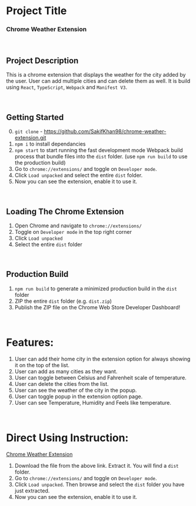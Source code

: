 # Project Title

### Chrome Weather Extension

<br />

## Project Description

This is a chrome extension that displays the weather for the city added by the user. User can add multiple cities and can delete them as well. It is build using `React`, `TypeScript`, `Webpack` and `Manifest V3`.

<br />

## Getting Started

0. `git clone` - https://github.com/SakifKhan98/chrome-weather-extension.git
1. `npm i` to install dependancies
2. `npm start` to start running the fast development mode Webpack build process that bundle files into the `dist` folder. (use `npm run build` to use the production build)
3. Go to `chrome://extensions/` and toggle on `Developer mode`.
4. Click `Load unpacked` and select the entire `dist` folder.
5. Now you can see the extension, enable it to use it.

<br />

## Loading The Chrome Extension

1. Open Chrome and navigate to `chrome://extensions/`
2. Toggle on `Developer mode` in the top right corner
3. Click `Load unpacked`
4. Select the entire `dist` folder

<br />

## Production Build

1. `npm run build` to generate a minimized production build in the `dist` folder
2. ZIP the entire `dist` folder (e.g. `dist.zip`)
3. Publish the ZIP file on the Chrome Web Store Developer Dashboard!

<br />

# Features:

1. User can add their home city in the extension option for always showing it on the top of the list.
2. User can add as many cities as they want.
3. User can toggle between Celsius and Fahrenheit scale of temperature.
4. User can delete the cities from the list.
5. User can see the weather of the city in the popup.
6. User can toggle popup in the extension option page.
7. User can see Temperature, Humidity and Feels like temperature.

<br />

# Direct Using Instruction:

[Chrome Weather Extension](https://drive.google.com/file/d/1lQlxkYHNKFmhF7Sh1iniZxfBNLN0tv_v/view?usp=sharing)

1. Download the file from the above link. Extract it. You will find a `dist` folder.
2. Go to `chrome://extensions/` and toggle on `Developer mode`.
3. Click `Load unpacked`. Then browse and select the `dist` folder you have just extracted.
4. Now you can see the extension, enable it to use it.
